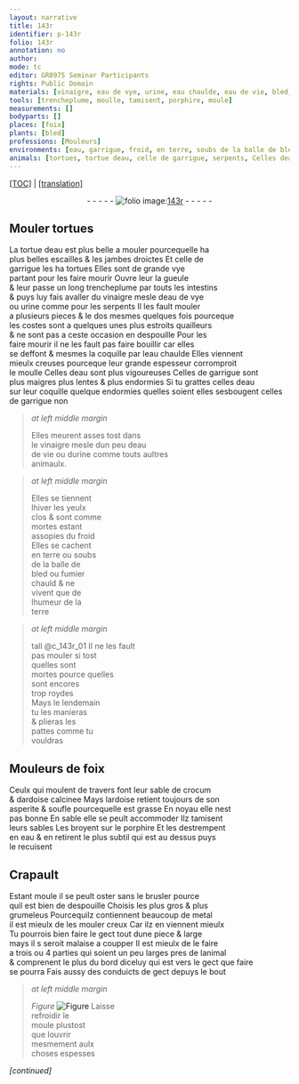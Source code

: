 ```yaml
---
layout: narrative
title: 143r
identifier: p-143r
folio: 143r
annotation: no
author:
mode: tc
editor: GR8975 Seminar Participants
rights: Public Domain
materials: [vinaigre, eau de vye, urine, eau chaulde, eau de vie, bled, fumier chauld, crocum, ardoise calcinee, ardoise, porphire, eau, metal]
tools: [trencheplume, moulle, tamisent, porphire, moule]
measurements: []
bodyparts: []
places: [foix]
plants: [bled]
professions: [Mouleurs]
environments: [eau, garrigue, froid, en terre, soubs de la balle de bled ou fumier chauld]
animals: [tortues, tortue deau, celle de garrigue, serpents, Celles deau, Celles de garrigue, celles deau, celles de garrigue, Crapault]
---
```


 <p><a href="{{ site.baseurl }}/diplomatic/">[TOC]</a> | <a href="{{ site.baseurl }}/texts/p-143r_tl/" target="_blank">[translation]</a></p><div class="folio" align="center">- - - - - <a href="http://gallica.bnf.fr/ark:/12148/btv1b10500001g/f291.image" target="_blank"><img src="https://cu-mkp.github.io/2017-workshop-edition/assets/photo-icon.png" alt="folio image: " style="display:inline-block; margin-bottom:-3px;"/>143r</a> - - - - - </div>  
  

## Mouler <span class="al">tortues</span>

 
La <span class="al">tortue d<span class="env">eau</span></span> est plus belle a mouler pourcequelle ha<br/> plus belles escailles & les jambes droictes Et <span class="al">celle de<br/> <span class="env">garrigue</span></span> les ha tortues Elles sont de grande vye<br/> partant pour les faire mourir Ouvre leur la gueule<br/> & leur passe un long <span class="tl">trencheplume</span> par touts les intestins<br/> & puys luy fais avaller du <span class="m">vinaigre</span> mesle d<span class="m">eau de vye</span><br/> ou <span class="m">urine</span> co<span class="exp">mm</span>e pour les <span class="al">serpents</span> Il les fault mouler<br/> a plusieurs pieces & le dos mesmes quelques fois pourceque<br/> les costes sont a quelques unes plus estroits quailleurs<br/> & ne sont pas a ceste occasion en despouille Pour les<br/> faire mourir il ne les fault pas faire bouillir car elles<br/> se deffont & mesmes la coquille par l<span class="m">eau chaulde</span> Elles viennent<br/> mieulx creuses pourceque leur grande espesseur corromproit<br/> le <span class="tl">moulle</span> <span class="add"><span class="al">Celles d<span class="env">eau</span></span> sont plus vigoureuses <span class="al">Celles de <span class="env">garrigue</span></span> sont<br/> plus maigres plus lentes & plus endormies Si tu grattes <span class="al">celles d<span class="env">eau</span></span><br/> sur leur coquille quelque endormies quelles soient elles sesbougent <span class="al">celles<br/> de <span class="env">garrigue</span></span> non</span>
 
> *at left middle margin*
> 
> 
>  Elles meurent asses tost dans<br/> le <span class="m">vinaigre</span> mesle dun peu d<span class="m">eau<br/> de vie</span> ou d<span class="m">urine</span> co<span class="exp">mm</span>e touts aultres<br/> animaulx.
 
> *at left middle margin*
> 
> 
>  Elles se tiennent<br/> l<span class="tmp">hiver</span> les yeulx<br/> clos & sont co<span class="exp">mm</span>e<br/> mortes esta<span class="exp">n</span>t<br/> assopies du <span class="env">froid</span><br/> Elles se cachent<br/> <span class="env">en terre</span> ou <span class="env">soubs<br/> de la balle de<br/> <span class="m"><span class="pa">bled</span></span> ou <span class="m">fumier<br/> chauld</span></span> & ne<br/> vivent que de<br/> lhumeur de la<br/> terre
 
> *at left middle margin*
> 
> 
>  tall @c_143r_01 Il ne les fault<br/> pas mouler si tost<br/> quelles sont<br/> mortes pource quelles<br/> sont encores<br/> trop roydes<br/> Mays le <span class="tmp">lendemain</span><br/> tu les manieras<br/> & plieras les<br/> pattes co<span class="exp">mm</span>e tu<br/> vouldras
 
 
  

## <span class="pro">Mouleurs</span> de <span class="pl">foix</span>

 
Ceulx qui moulent de travers font leur sable de <span class="m">crocum</span><br/> & d<span class="m">ardoise calcinee</span> Mays l<span class="m">ardoise</span> retient toujours de son<br/> asperite & soufle pourcequelle est grasse En noyau elle nest<br/> pas bonne En sable elle se peult accommoder Ilz <span class="tl">tamisent</span><br/> leurs sables Les broyent sur le <span class="tl"><span class="m">porphire</span></span> Et les destrempent<br/> en <span class="m">eau</span> & en retirent le plus subtil qui est au dessus puys<br/> le recuisent
 
 
  

## <span class="al">Crapault</span>

 
Estant moule il se peult oster sans le brusler pource<br/> quil est bien de despouille Choisis les plus gros & plus<br/> grumeleus Pourcequilz contiennent beaucoup de <span class="m">metal</span><br/> il est mieulx de les mouler creux Car ilz en viennent mieulx<br/> Tu pourrois bien faire le gect tout dune piece & large<br/> mays il <span class="del">s</span> seroit malaise a coupper Il est mieulx de le faire<br/> a trois ou 4 parties qui soient un peu larges pres de lanimal<br/> & comprenent le plus du bord diceluy qui est vers le gect que faire<br/> se pourra Fais aussy des conduicts de gect depuys le bout 
 
> *at left middle margin*
> 
> 
>   
> *Figure*
> <a href="https://drive.google.com/open?id=0B9-oNrvWdlO5cnJFVXFaRURaY3c" target="_blank"><img src="https://cu-mkp.github.io/GR8975-edition/assets/photo-icon.png" alt="Figure" style="display:inline-block; margin-bottom:-3px;"/></a>
 Laisse<br/> refroidir le<br/> <span class="tl">moule</span> plustost<br/> que louvrir<br/> mesmem<span class="exp">ent</span> aulx<br/> choses espesses
 
*[continued]*
 
 